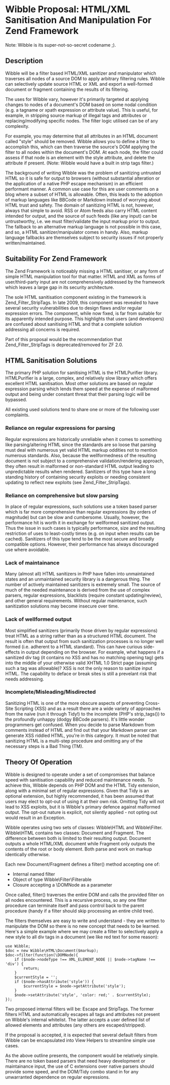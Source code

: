 Wibble Proposal: HTML/XML Sanitisation And Manipulation For Zend Framework
==========================================================================

Note: Wibble is its super-not-so-secret codename ;).

Description
-----------

Wibble will be a filter based HTML/XML sanitizer and manipulator which traverses all nodes of a source DOM to apply arbitrary filtering rules. Wibble can selectively update source HTML or XML and export a well-formed document or fragment containing the results of its filtering.

The uses for Wibble vary, however it's primarily targeted at applying changes to nodes of a document's DOM based on some nodal condition (e.g. a tagname or xpath expression or attribute value). This is useful, for example, in stripping source markup of illegal tags and attributes or replacing/modifying specific nodes. The filter logic utilised can be of any complexity.

For example, you may determine that all attributes in an HTML document called "style" should be removed. Wibble allows you to define a filter to accomplish this, which can then traverse the source's DOM applying the filter to all nodes within the document's DOM. At each node, the filter could assess if that node is an element with the style attribute, and delete the attribute if present. (Note: Wibble would have a built in strip tags filter.)

The background of writing Wibble was the problem of sanitizing untrusted HTML so it is safe for output to browsers (without substantial alteration or the application of a native PHP escape mechanism) in an efficient performant manner. A common use case for this are user comments on a blog where a subset of HTML is allowable. Often, this leads to the adoption of markup languages like BBCode or Markdown instead of worrying about HTML trust and safety. The domain of sanitizing HTML is not, however, always that simple to avoid. RSS or Atom feeds also carry HTML content intended for output, and the source of such feeds (like any input) can be untrustworthy, i.e. we must filter/validate the input markup prior to output. The fallback to an alternative markup language is not possible in this case, and so, a HTML sanitizer/manipulator comes in handy. Also, markup language fallbacks are themselves subject to security issues if not properly written/maintained.

Suitability For Zend Framework
------------------------------

The Zend Framework is noticeably missing a HTML sanitiser, or any form of simple HTML manipulation tool for that matter. HTML and XML as forms of user/third-party input are not comprehensively addressed by the framework which leaves a large gap in its security architecture.

The sole HTML sanitisation component existing in the framework is Zend_Filter_StripTags. In late 2009, this component was revealed to have several security vulnerabilities due to design flaws and/or regular expression errors. The component, while now fixed, is far from suitable for its apparently intended purpose. This highlights that users (and developers) are confused about sanitising HTML and that a complete solution addressing all concerns is required.

Part of this proposal would be the recommendation that Zend_Filter_StripTags is deprecated/removed for ZF 2.0.

HTML Sanitisation Solutions
---------------------------

The primary PHP solution for sanitising HTML is the HTMLPurifier library. HTMLPurifier is a large, complex, and relatively slow library which offers excellent HTML sanitisation. Most other solutions are based on regular expression parsing which lends them speed at the expense of malformed output and being under constant threat that their parsing logic will be bypassed.

All existing used solutions tend to share one or more of the following user complaints.

### Reliance on regular expressions for parsing

Regular expressions are historically unreliable when it comes to something like parsing/altering HTML since the standards are so loose that parsing must deal with numerous yet valid HTML markup oddities not to mention numerous standards. Also, because the wellformedness of the resulting document is not subject to a comprehensive validation/rendering approach, they often result in malformed or non-standard HTML output leading to unpredictable results when rendered. Sanitizers of this type have a long standing history of containing security exploits or needing consistent updating to reflect new exploits (see Zend_Filter_StripTags).

### Reliance on comprehensive but slow parsing

In place of regular expressions, such solutions use a token based parser which is far more comprehensive than regular expressions (by orders of magnitude) but can be slow and cumbersome. Usually, however, the performance hit is worth it in exchange for wellformed sanitized output. Thus the issue in such cases is typically performance, size and the resulting restriction of uses to least-costly times (e.g. on input when results can be cached). Sanitizers of this type tend to be the most secure and broadly compatible options. However, their performance has always discouraged use where avoidable.

### Lack of maintainance

Many (almost all) HTML sanitizers in PHP have fallen into unmaintained states and an unmaintained security library is a dangerous thing. The number of actively maintained sanitizers is extremely small. The source of much of the needed maintenance is derived from the use of complex parsers, regular expressions, blacklists (require constant updating/review), and other general requirements. Without regular maintenance, such sanitization solutions may become insecure over time.

### Lack of wellformed output

Most simplified sanitizers (primarily those driven by regular expressions) treat HTML as a string rather than as a structured HTML document. The result is often that output from such sanitization processes is no longer well formed (i.e. adherent to a HTML standard). This can have curious side-effects in output depending on the browser. For example, what happens if a sanitized div tag (it contains no XSS and has no matching opening tag) gets into the middle of your otherwise valid XHTML 1.0 Strict page (assuming such a tag was allowable)? XSS is not the only reason to sanitize input HTML. The capability to deface or break sites is still a prevelant risk that needs addressing.

### Incomplete/Misleading/Misdirected

Sanitizing HTML is one of the more obscure aspects of preventing Cross-Site Scripting (XSS) and as a result there are a wide variety of approaches from the naive (run it through Tidy!) to the incomplete (PHP's strip_tags()) to the profoundly unhappy (dodgy BBCode parsers). It's little wonder programmers get confused. When you decide to parse Markdown from comments instead of HTML and find out that your Markdown parser can generate XSS riddled HTML, you're in this category. It must be noted that sanitizing HTML is a multi-step procedure and omitting any of the necessary steps is a Bad Thing (TM).

Theory Of Operation
-------------------

Wibble is designed to operate under a set of compromises that balance speed with sanitisation capability and reduced maintenance needs. To achieve this, Wibble depends on PHP DOM and the HTML Tidy extension, along with a minimal set of regular expressions. Given that Tidy is an optional extension, but highly recommended, it has been assumed that users may elect to opt-out of using it at their own risk. Omitting Tidy will not lead to XSS exploits, but it is Wibble's primary defence against malformed output. The opt-out nature is explicit, not silently applied - not opting out would result in an Exception.

Wibble operates using two sets of classes: Wibble\HTML and Wibble\Filter. Wibble\HTML contains two classes: Document and Fragment. The difference between both is limited to their resulting output. Document outputs a whole HTML/XML document while Fragment only outputs the contents of the root or body element. Both parse and work on markup identically otherwise.

Each new Document/Fragment defines a filter() method accepting one of:

* Internal named filter
* Object of type Wibble\Filter\Filterable
* Closure accepting a \DOMNode as a parameter

Once called, filter() traverses the entire DOM and calls the provided filter on all nodes encountered. This is a recursive process, so any one filter procedure can terminate itself and pass control back to the parent procedure (handy if a filter should skip processing an entire child tree).

The filters themselves are easy to write and understand - they are written to manipulate the DOM so there is no new concept that needs to be learned. Here's a simple example where we may create a filter to selectively apply a new style to all div tags in a document (we like red text for some reason):

    use Wibble;
    $doc = new Wibble\HTML\Document($markup);
    $doc->filter(function(\DOMNode){
        if ($node->nodeType !== XML_ELEMENT_NODE || $node->tagName !== 'div') {
            return;
        }
        $currentStyle = '';
        if ($node->hasAttribute('style')) {
            $currentStyle = $node->getAttribute('style');
        }
        $node->setAttribute('style', 'color: red;' . $currentStyle);
    });

Two proposed internal filters will be: Escape and StripTags. The former filters HTML and automatically escapes all tags and attributes not present on Wibble's internal whitelist. The latter accepts a user defined list of allowed elements and attributes (any others are escaped/stripped).

If the proposal is accepted, it is expected that several default filters from Wibble can be encapsulated into View Helpers to streamline simple use cases.

As the above outline presents, the component would be relatively simple. There are no token based parsers that need heavy development or maintainance input, the use of C extensions over native parsers should provide some speed, and the DOM/Tidy combo stand in for any unwarranted dependence on regular expressions.
